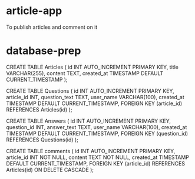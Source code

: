 # article-app
To publish articles and comment on it

# database-prep
CREATE TABLE Articles (
    id INT AUTO_INCREMENT PRIMARY KEY,
    title VARCHAR(255),
    content TEXT,
    created_at TIMESTAMP DEFAULT CURRENT_TIMESTAMP
);

CREATE TABLE Questions (
    id INT AUTO_INCREMENT PRIMARY KEY,
    article_id INT,
    question_text TEXT,
    user_name VARCHAR(100),
    created_at TIMESTAMP DEFAULT CURRENT_TIMESTAMP,
    FOREIGN KEY (article_id) REFERENCES Articles(id)
);

CREATE TABLE Answers (
    id INT AUTO_INCREMENT PRIMARY KEY,
    question_id INT,
    answer_text TEXT,
    user_name VARCHAR(100),
    created_at TIMESTAMP DEFAULT CURRENT_TIMESTAMP,
    FOREIGN KEY (question_id) REFERENCES Questions(id)
);

CREATE TABLE comments (
    id INT AUTO_INCREMENT PRIMARY KEY,
    article_id INT NOT NULL,
    content TEXT NOT NULL,
    created_at TIMESTAMP DEFAULT CURRENT_TIMESTAMP,
    FOREIGN KEY (article_id) REFERENCES Articles(id) ON DELETE CASCADE
);
